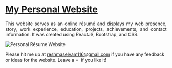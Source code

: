 # <a href="https://www.reshmaselvam.com" target="_blank">My Personal Website</a>



 <p align="justify">This website serves as an online résumé and displays my web presence, story, work experience, education, projects, achievements, and contact information. It was created using ReactJS, Bootstrap, and CSS.</p>

![Personal Résume Website](https://github.com/reshmaselvam/NM-DSCET-GROUP-05)

Please hit me up at reshmaselvam116@gmail.com if you have any feedback or ideas for the website. Leave a :star: &nbsp;if you like it!
